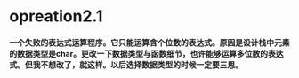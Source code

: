 # opreation2.1
#### 一个失败的表达式运算程序。它只能运算含个位数的表达式。原因是设计栈中元素的数据类型是char。更改一下数据类型与函数细节，也许能够运算多位数的表达式。但我不想改了，就这样。以后选择数据类型的时候一定要三思。

